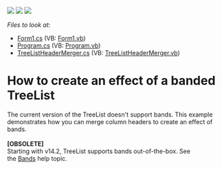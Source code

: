 <!-- default badges list -->
![](https://img.shields.io/endpoint?url=https://codecentral.devexpress.com/api/v1/VersionRange/128637366/13.1.4%2B)
[![](https://img.shields.io/badge/Open_in_DevExpress_Support_Center-FF7200?style=flat-square&logo=DevExpress&logoColor=white)](https://supportcenter.devexpress.com/ticket/details/E1856)
[![](https://img.shields.io/badge/📖_How_to_use_DevExpress_Examples-e9f6fc?style=flat-square)](https://docs.devexpress.com/GeneralInformation/403183)
<!-- default badges end -->
<!-- default file list -->
*Files to look at*:

* [Form1.cs](./CS/WindowsApplication1/Form1.cs) (VB: [Form1.vb](./VB/WindowsApplication1/Form1.vb))
* [Program.cs](./CS/WindowsApplication1/Program.cs) (VB: [Program.vb](./VB/WindowsApplication1/Program.vb))
* [TreeListHeaderMerger.cs](./CS/WindowsApplication1/TreeListHeaderMerger.cs) (VB: [TreeListHeaderMerger.vb](./VB/WindowsApplication1/TreeListHeaderMerger.vb))
<!-- default file list end -->
# How to  create an effect of a banded TreeList


<p>The current version of the TreeList doesn't support bands. This example demonstrates how you can merge column headers to create an effect of bands.<br><br><strong>[OBSOLETE]</strong><br>Starting with v14.2, TreeList supports bands out-of-the-box. See the <a href="https://documentation.devexpress.com/#WindowsForms/CustomDocument17962">Bands</a> help topic.</p>

<br/>



